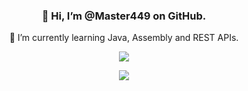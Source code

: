 <div align="center">
  <h3>👋 Hi, I’m @Master449 on GitHub.</h3>
  <p>🌱 I’m currently learning Java, Assembly and REST APIs.</p>
</div>

<p align="center">
  <a href="https://skillicons.dev">
    <img src="https://skillicons.dev/icons?i=cpp,java,php,python,bash,powershell,javascript,vue,express,bootstrap,css,sass&perline=6" />
  </a>
</p>

<p align="center">
<a href="mailto:dsflowers2000@gmail.com"><img src="https://img.shields.io/badge/-Email-red?style=flat-square&logo=gmail&logoColor=white"/></a></p>
</p>
